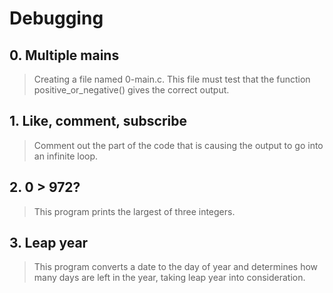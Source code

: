 # **Debugging**

## 0. Multiple mains
> Creating a file named 0-main.c. This file must test that the function positive_or_negative() gives the correct output.

## 1. Like, comment, subscribe
> Comment out the part of the code that is causing the output to go into an infinite loop.

## 2. 0 > 972?
> This program prints the largest of three integers.

## 3. Leap year
> This program converts a date to the day of year and determines how many days are left in the year, taking leap year into consideration.
